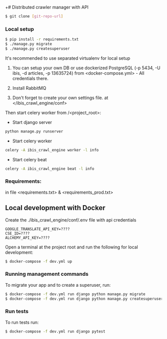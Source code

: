 +# Distributed crawler manager with API

```sh
$ git clone [git-repo-url]
```

### Local setup

```sh
$ pip install -r requirements.txt
$ ./manage.py migrate
$ ./manage.py createsuperuser
```

It's recommended to use separated virtualenv for local setup

1. You can setup your own DB or use dockerized PostgreSQL (-p 5434, -U ibis, -d articles, -p 13635724)
from <docker-compose.yml> - All credentials there.

2. Install RabbitMQ

3. Don't forget to create your own settings file. at </ibis_crawl_engine/conf>



Then start celery worker from /<project_root>:

- Start django server
```sh
python manage.py runserver
```

- Start celery worker
```sh
celery -A ibis_crawl_engine worker -l info
```

- Start celery beat
```sh
celery -A ibis_crawl_engine beat -l info
```

### Requirements:

in file <requirements.txt> & <requirements_prod.txt>


## Local development with Docker

Create the ./ibis_crawl_engine/conf/.env file with api credentials

```
GOOGLE_TRANSLATE_API_KEY=????
CSE_ID=????
ALCHEMY_API_KEY=????
```

Open a terminal at the project root and run the following for local development:

```sh
$ docker-compose -f dev.yml up
```

### Running management commands

To migrate your app and to create a superuser, run:

```sh
$ docker-compose -f dev.yml run django python manage.py migrate
$ docker-compose -f dev.yml run django python manage.py createsuperuser
```

### Run tests

To run tests run:

```sh
$ docker-compose -f dev.yml run django pytest
```

[git-repo-url]: <git@bitbucket.org:juswork/ibis_crawl_engine_jus.git>